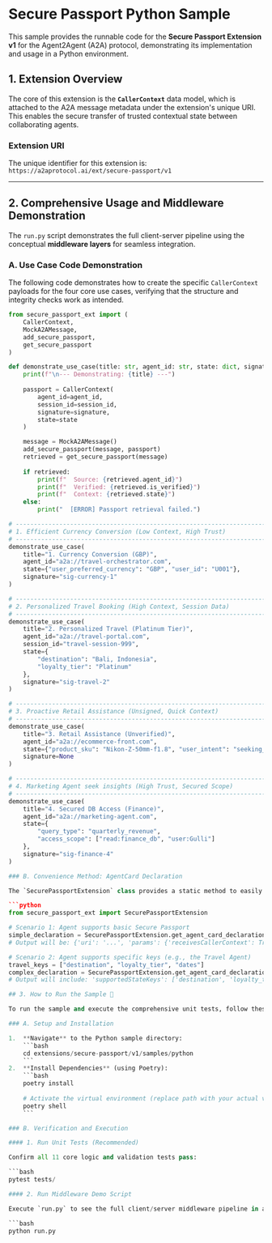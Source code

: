 # Secure Passport Python Sample

This sample provides the runnable code for the **Secure Passport Extension v1** for the Agent2Agent (A2A) protocol, demonstrating its implementation and usage in a Python environment.

## 1. Extension Overview

The core of this extension is the **`CallerContext`** data model, which is attached to the A2A message metadata under the extension's unique URI. This enables the secure transfer of trusted contextual state between collaborating agents.

### Extension URI

The unique identifier for this extension is:
`https://a2aprotocol.ai/ext/secure-passport/v1`

---

## 2. Comprehensive Usage and Middleware Demonstration

The `run.py` script demonstrates the full client-server pipeline using the conceptual **middleware layers** for seamless integration.

### A. Use Case Code Demonstration

The following code demonstrates how to create the specific `CallerContext` payloads for the four core use cases, verifying that the structure and integrity checks work as intended.

```python
from secure_passport_ext import (
    CallerContext, 
    MockA2AMessage, 
    add_secure_passport, 
    get_secure_passport
)

def demonstrate_use_case(title: str, agent_id: str, state: dict, signature: str | None = None, session_id: str | None = None):
    print(f"\n--- Demonstrating: {title} ---")
    
    passport = CallerContext(
        agent_id=agent_id,
        session_id=session_id,
        signature=signature,
        state=state
    )

    message = MockA2AMessage()
    add_secure_passport(message, passport)
    retrieved = get_secure_passport(message)
    
    if retrieved:
        print(f"  Source: {retrieved.agent_id}")
        print(f"  Verified: {retrieved.is_verified}")
        print(f"  Context: {retrieved.state}")
    else:
        print("  [ERROR] Passport retrieval failed.")

# ----------------------------------------------------------------------
# 1. Efficient Currency Conversion (Low Context, High Trust)
# ----------------------------------------------------------------------
demonstrate_use_case(
    title="1. Currency Conversion (GBP)",
    agent_id="a2a://travel-orchestrator.com",
    state={"user_preferred_currency": "GBP", "user_id": "U001"},
    signature="sig-currency-1"
)

# ----------------------------------------------------------------------
# 2. Personalized Travel Booking (High Context, Session Data)
# ----------------------------------------------------------------------
demonstrate_use_case(
    title="2. Personalized Travel (Platinum Tier)",
    agent_id="a2a://travel-portal.com",
    session_id="travel-session-999",
    state={
        "destination": "Bali, Indonesia",
        "loyalty_tier": "Platinum"
    },
    signature="sig-travel-2"
)

# ----------------------------------------------------------------------
# 3. Proactive Retail Assistance (Unsigned, Quick Context)
# ----------------------------------------------------------------------
demonstrate_use_case(
    title="3. Retail Assistance (Unverified)",
    agent_id="a2a://ecommerce-front.com",
    state={"product_sku": "Nikon-Z-50mm-f1.8", "user_intent": "seeking_reviews"},
    signature=None
)

# ----------------------------------------------------------------------
# 4. Marketing Agent seek insights (High Trust, Secured Scope)
# ----------------------------------------------------------------------
demonstrate_use_case(
    title="4. Secured DB Access (Finance)",
    agent_id="a2a://marketing-agent.com",
    state={
        "query_type": "quarterly_revenue",
        "access_scope": ["read:finance_db", "user:Gulli"]
    },
    signature="sig-finance-4"
)

### B. Convenience Method: AgentCard Declaration

The `SecurePassportExtension` class provides a static method to easily generate the necessary JSON structure for including this extension in an agent's `AgentCard`. This ensures the structure is always compliant.

```python
from secure_passport_ext import SecurePassportExtension

# Scenario 1: Agent supports basic Secure Passport
simple_declaration = SecurePassportExtension.get_agent_card_declaration()
# Output will be: {'uri': '...', 'params': {'receivesCallerContext': True}}

# Scenario 2: Agent supports specific keys (e.g., the Travel Agent)
travel_keys = ["destination", "loyalty_tier", "dates"]
complex_declaration = SecurePassportExtension.get_agent_card_declaration(travel_keys)
# Output will include: 'supportedStateKeys': ['destination', 'loyalty_tier', 'dates']

## 3. How to Run the Sample 🚀

To run the sample and execute the comprehensive unit tests, follow these steps.

### A. Setup and Installation

1.  **Navigate** to the Python sample directory:
    ```bash
    cd extensions/secure-passport/v1/samples/python
    ```
2.  **Install Dependencies** (using Poetry):
    ```bash
    poetry install
    
    # Activate the virtual environment (replace path with your actual venv path)
    poetry shell
    ```

### B. Verification and Execution

#### 1. Run Unit Tests (Recommended)

Confirm all 11 core logic and validation tests pass:

```bash
pytest tests/

#### 2. Run Middleware Demo Script

Execute `run.py` to see the full client/server middleware pipeline in action for all four use cases:

```bash
python run.py
